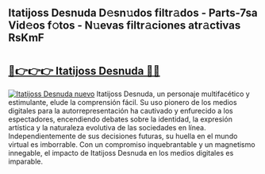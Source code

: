 ## Itatijoss Desnuda D𝚎sn𝚞dos filtr𝚊dos - Parts-7sa Vid𝚎os f𝚘tos - N𝚞evas filtr𝚊ciones atr𝚊ctivas RsKmF

# <h2><a href="http://mb7a4z.tromn.icu/?c=Itatijoss+Desnuda">🔗👉👉👉 Itatijoss Desnuda 🔗🔗</a></h2>

[![Itatijoss Desnuda nuevo](https://i.imgur.com/pEAQMta.gif)](http://mb7a4z.tromn.icu/?c=Itatijoss+Desnuda)
Itatijoss Desnuda, un personaje multifacético y estimulante, elude la comprensión fácil. Su uso pionero de los medios digitales para la autorrepresentación ha cautivado y enfurecido a los espectadores, encendiendo debates sobre la identidad, la expresión artística y la naturaleza evolutiva de las sociedades en línea. Independientemente de sus decisiones futuras, su huella en el mundo virtual es imborrable. Con un compromiso inquebrantable y un magnetismo innegable, el impacto de Itatijoss Desnuda en los medios digitales es imparable.
